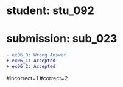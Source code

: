 # student: stu_092
# submission: sub_023

```diff
- ex06_0: Wrong Answer
+ ex06_1: Accepted
+ ex06_2: Accepted
```
#incorrect=1
#correct=2
